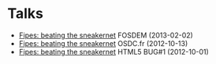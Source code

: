 Talks
=====

- [Fipes: beating the sneakernet](/talks/fosdem-2013-fipes-beating-the-sneakernet.pdf) FOSDEM (2013-02-02)
- [Fipes: beating the sneakernet](/talks/osdcfr-2012-fipes-beating-the-sneakernet.html) OSDC.fr (2012-10-13)
- [Fipes: beating the sneakernet](/talks/html5-bug-1-fipes-beating-the-sneakernet.html) HTML5 BUG#1 (2012-10-01)

